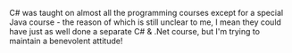 C# was taught on almost all the programming courses except for a special Java course - the reason of which is still unclear to me, I mean they could have just as well done a separate C# & .Net course, but I'm trying to maintain a benevolent attitude!
